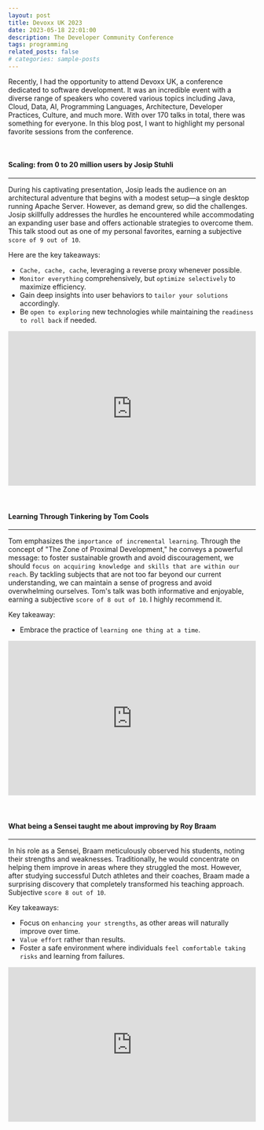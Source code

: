 ```yaml
---
layout: post
title: Devoxx UK 2023
date: 2023-05-18 22:01:00
description: The Developer Community Conference
tags: programming
related_posts: false
# categories: sample-posts
---
```


Recently, I had the opportunity to attend Devoxx UK, a conference dedicated to software development. It was an incredible event with a diverse range of speakers who covered various topics including Java, Cloud, Data, AI, Programming Languages, Architecture, Developer Practices, Culture, and much more. With over 170 talks in total, there was something for everyone. In this blog post, I want to highlight my personal favorite sessions from the conference.

<br />

#### Scaling: from 0 to 20 million users by Josip Stuhli

---

During his captivating presentation, Josip leads the audience on an architectural adventure that begins with a modest setup—a single desktop running Apache Server. However, as demand grew, so did the challenges. Josip skillfully addresses the hurdles he encountered while accommodating an expanding user base and offers actionable strategies to overcome them. This talk stood out as one of my personal favorites, earning a subjective `score of 9 out of 10`.

Here are the key takeaways:

- `Cache, cache, cache`, leveraging a reverse proxy whenever possible.
- `Monitor everything` comprehensively, but `optimize selectively` to maximize efficiency.
- Gain deep insights into user behaviors to `tailor your solutions` accordingly.
- Be `open to exploring` new technologies while maintaining the `readiness to roll back` if needed.

<div class="row mt-3">
    <div class="col-sm mt-3 mt-md-0 d-flex align-items-center justify-content-center">
        <iframe width="100%" height="315" src="https://www.youtube.com/embed/d22iKaVHfdg" title="YouTube video player" frameborder="0" allow="accelerometer; autoplay; clipboard-write; encrypted-media; gyroscope; picture-in-picture; web-share" allowfullscreen></iframe>
    </div>
</div>

<br />
<br />

#### Learning Through Tinkering by Tom Cools

---

Tom emphasizes the `importance of incremental learning`. Through the concept of "The Zone of Proximal Development," he conveys a powerful message: to foster sustainable growth and avoid discouragement, we should `focus on acquiring knowledge and skills that are within our reach`. By tackling subjects that are not too far beyond our current understanding, we can maintain a sense of progress and avoid overwhelming ourselves. Tom's talk was both informative and enjoyable, earning a subjective `score of 8 out of 10`. I highly recommend it.

Key takeaway:

- Embrace the practice of `learning one thing at a time`.

<div class="row mt-3">
    <div class="col-sm mt-3 mt-md-0 d-flex align-items-center justify-content-center">
        <iframe width="100%" height="315" src="https://www.youtube.com/embed/nwhwNfO1WMQ" title="YouTube video player" frameborder="0" allow="accelerometer; autoplay; clipboard-write; encrypted-media; gyroscope; picture-in-picture; web-share" allowfullscreen></iframe>
    </div>
</div>

<br />
<br />

#### What being a Sensei taught me about improving by Roy Braam

---

In his role as a Sensei, Braam meticulously observed his students, noting their strengths and weaknesses. Traditionally, he would concentrate on helping them improve in areas where they struggled the most. However, after studying successful Dutch athletes and their coaches, Braam made a surprising discovery that completely transformed his teaching approach. Subjective `score 8 out of 10`.

Key takeaways:

- Focus on `enhancing your strengths`, as other areas will naturally improve over time.
- `Value effort` rather than results.
- Foster a safe environment where individuals `feel comfortable taking risks` and learning from failures.

<div class="row mt-3">
    <div class="col-sm mt-3 mt-md-0 d-flex align-items-center justify-content-center">
        <iframe width="100%" height="315" src="https://www.youtube.com/embed/2srpGZeClXc" title="YouTube video player" frameborder="0" allow="accelerometer; autoplay; clipboard-write; encrypted-media; gyroscope; picture-in-picture; web-share" allowfullscreen></iframe>
    </div>
</div>
